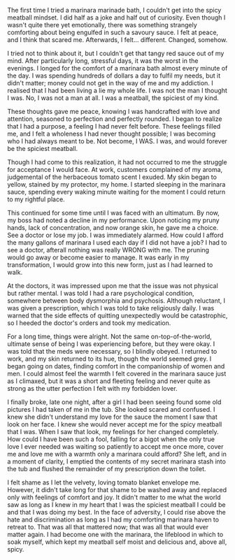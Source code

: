 The first time I tried a marinara marinade bath, I couldn't get into the spicy meatball mindset. I did half as a joke and half out of curiosity. Even though I wasn't quite there yet emotionally, there was something strangely comforting about being engulfed in such a savoury sauce. I felt at peace, and I think that scared me. Afterwards, I felt... different. Changed, somehow.

I tried not to think about it, but I couldn't get that tangy red sauce out of my mind. After particularly long, stressful days, it was the worst in the evenings. I longed for the comfort of a marinara bath almost every minute of the day. I was spending hundreds of dollars a day to fulfil my needs, but it didn't matter; money could not get in the way of me and my addiction. I realised that I had been living a lie my whole life. I was not the man I thought I was. No, I was not a man at all. I was a meatball, the spiciest of my kind.

These thoughts gave me peace, knowing I was handcrafted with love and attention, seasoned to perfection and perfectly rounded. I began to realize that I had a purpose, a feeling I had never felt before. These feelings filled me, and I felt a wholeness I had never thought possible; I was becoming who I had always meant to be. Not become, I WAS. I was, and would forever be the spiciest meatball.

Though I had come to this realization, it had not occurred to me the struggle for acceptance I would face. At work, customers complained of my aroma, judgemental of the herbaceous tomato scent I exuded. My skin began to yellow, stained by my protector, my home. I started sleeping in the marinara sauce, spending every waking minute waiting for the moment I could return to my rightful place.

This continued for some time until I was faced with an ultimatum. By now, my boss had noted a decline in my performance. Upon noticing my pruny hands, lack of concentration, and now orange skin, he gave me a choice. See a doctor or lose my job. I was immediately alarmed. How could I afford the many gallons of marinara I used each day if I did not have a job? I had to see a doctor, afterall nothing was really WRONG with me. The pruning would go away or become easier to manage. It was early in my transformation, I would grow into this new form, just as I had learned to walk.

At the doctors, it was impressed upon me that the issue was not physical but rather mental. I was told I had a rare psychological condition, somewhere between body dysmorphia and psychosis. Although reluctant, I was given a prescription, which I was told to take religiously daily. I was warned that the side effects of quitting unexpectedly would be catastrophic, so I heeded the doctor's orders and took my medication.

For a long time, things were alright. Not the same on-top-of-the-world, ultimate sense of being I was experiencing before, but they were okay. I was told that the meds were necessary, so I blindly obeyed. I returned to work, and my skin returned to its hue, though the world seemed grey. I began going on dates, finding comfort in the companionship of women and men. I could almost feel the warmth I felt covered in the marinara sauce just as I climaxed, but it was a short and fleeting feeling and never quite as strong as the utter perfection I felt with my forbidden lover.

I finally broke, late one night, after a girl I had been seeing found some old pictures I had taken of me in the tub. She looked scared and confused. I knew she didn't understand my love for the sauce the moment I saw that look on her face. I knew she would never accept me for the spicy meatball that I was. When I saw that look, my feelings for her changed completely. How could I have been such a fool, falling for a bigot when the only true love I ever needed was waiting so patiently to accept me once more, cover me and love me with a warmth only a marinara could afford? She left, and in a moment of clarity, I emptied the contents of my secret marinara stash into the tub and flushed the remainder of my prescription down the toilet.

I felt shame as I let the velvety, loving tomato blanket envelope me. However, it didn't take long for that shame to be washed away and replaced only with feelings of comfort and joy. It didn't matter to me what the world saw as long as I knew in my heart that I was the spiciest meatball I could be and that I was doing my best. In the face of adversity, I could rise above the hate and discrimination as long as I had my comforting marinara haven to retreat to. That was all that mattered now; that was all that would ever matter again. I had become one with the marinara, the lifeblood in which to soak myself, which kept my meatball self moist and delicious and, above all, spicy.
